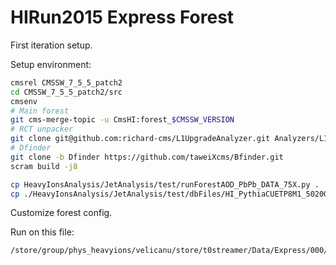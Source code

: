 # HIRun2015 Express Forest 

First iteration setup. 

Setup environment:
```bash
cmsrel CMSSW_7_5_5_patch2
cd CMSSW_7_5_5_patch2/src
cmsenv
# Main forest
git cms-merge-topic -u CmsHI:forest_$CMSSW_VERSION
# RCT unpacker
git clone git@github.com:richard-cms/L1UpgradeAnalyzer.git Analyzers/L1UpgradeAnalyzer
# Dfinder
git clone -b Dfinder https://github.com/taweiXcms/Bfinder.git
scram build -j8

cp HeavyIonsAnalysis/JetAnalysis/test/runForestAOD_PbPb_DATA_75X.py .
cp ./HeavyIonsAnalysis/JetAnalysis/test/dbFiles/HI_PythiaCUETP8M1_5020GeV_753p1_v3.db .
```

Customize forest config.

Run on this file:
```bash
/store/group/phys_heavyions/velicanu/store/t0streamer/Data/Express/000/261/396/RECO/step3_0.root
```



